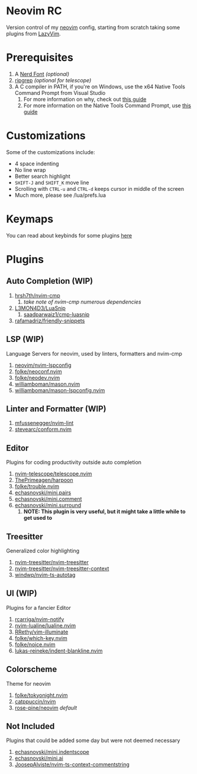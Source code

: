 # Neovim RC
Version control of my [neovim](https://neovim.io/) config, starting from scratch taking some plugins from [LazyVim](https://www.lazyvim.org/plugins).

# Prerequisites
1. A [Nerd Font](https://www.nerdfonts.com) *(optional)* <br>
2. [ripgrep](https://github.com/BurntSushi/ripgrep) *(optional for telescope)* <br>
3. A C compiler in PATH, if you're on Windows, use the x64 Native Tools Command Prompt from Visual Studio
    1. For more information on why, check out [this guide](https://github.com/nvim-treesitter/nvim-treesitter/wiki/Windows-support)
    2. For more information on the Native Tools Command Prompt, use [this guide](https://learn.microsoft.com/en-us/cpp/build/building-on-the-command-line?view=msvc-170)

# Customizations
Some of the customizations include:
- 4 space indenting
- No line wrap
- Better search highlight
- `SHIFT-J` and `SHIFT_K` move line
- Scrolling with `CTRL-u` and `CTRL-d` keeps cursor in middle of the screen
- Much more, please see /lua/prefs.lua

# Keymaps
You can read about keybinds for some plugins [here](https://www.lazyvim.org/keymaps)

# Plugins
## Auto Completion (WIP)
1. [hrsh7th/nvim-cmp](https://github.com/hrsh7th/nvim-cmp)
    1. *take note of nvim-cmp numerous dependencies*
2. [L3MON4D3/LuaSnip](https://github.com/L3MON4D3/LuaSnip)
    1. [saadparwaiz1/cmp-luasnip](https://github.com/saadparwaiz1/cmp_luasnip)
3. [rafamadriz/friendly-snippets](https://github.com/rafamadriz/friendly-snippets)

## LSP (WIP)
Language Servers for neovim, used by linters, formatters and nvim-cmp
1. [neovim/nvim-lspconfig](https://github.com/neovim/nvim-lspconfig)
2. [folke/neoconf.nvim](https://github.com/folke/neoconf.nvim)
3. [folke/neodev.nvim](https://github.com/folke/neodev.nvim)
4. [williamboman/mason.nvim](https://github.com/williamboman/mason.nvim)
5. [williamboman/mason-lspconfig.nvim](https://github.com/williamboman/mason-lspconfig.nvim)

## Linter and Formatter (WIP)
1. [mfussenegger/nvim-lint](https://github.com/mfussenegger/nvim-lint)
2. [stevearc/conform.nvim](https://github.com/stevearc/conform.nvim)

## Editor
Plugins for coding productivity outside auto completion
1. [nvim-telescope/telescope.nvim](https://github.com/nvim-telescope/telescope.nvim) 
2. [ThePrimeagen/harpoon](https://github.com/ThePrimeagen/harpoon/tree/harpoon2)
3. [folke/trouble.nvim](https://github.com/folke/trouble.nvim)
4. [echasnovski/mini.pairs](https://github.com/echasnovski/mini.pairs)
5. [echasnovski/mini.comment](https://github.com/echasnovski/mini.comment)
6. [echasnovski/mini.surround](https://github.com/echasnovski/mini.surround)
    1. **NOTE: This plugin is very useful, but it might take a little while to get used to**

## Treesitter
Generalized color highlighting
1. [nvim-treesitter/nvim-treesitter](https://github.com/nvim-treesitter/nvim-treesitter)
2. [nvim-treesitter/nvim-treesitter-context](https://github.com/nvim-treesitter/nvim-treesitter-context)
3. [windwp/nvim-ts-autotag](https://github.com/windwp/nvim-ts-autotag)

## UI (WIP)
Plugins for a fancier Editor
1. [rcarriga/nvim-notify](https://github.com/rcarriga/nvim-notify)
2. [nvim-lualine/lualine.nvim](https://github.com/nvim-lualine/lualine.nvim)
3. [RRethy/vim-illuminate](https://github.com/RRethy/vim-illuminate)
4. [folke/which-key.nvim](https://github.com/folke/which-key.nvim)
5. [folke/noice.nvim](https://github.com/folke/noice.nvim)
6. [lukas-reineke/indent-blankline.nvim](https://github.com/lukas-reineke/indent-blankline.nvim)

## Colorscheme
Theme for neovim
1. [folke/tokyonight.nvim](https://github.com/folke/tokyonight.nvim) 
2. [catppuccin/nvim](https://github.com/catppuccin/nvim)
3. [rose-pine/neovim](https://github.com/rose-pine/neovim) *default*

## Not Included
Plugins that could be added some day but were not deemed necessary
1. [echasnovski/mini.indentscope](https://github.com/echasnovski/mini.indentscope)
2. [echasnovski/mini.ai](https://github.com/echasnovski/mini.ai)
3. [JoosepAlviste/nvim-ts-context-commentstring](https://github.com/JoosepAlviste/nvim-ts-context-commentstring)
